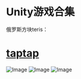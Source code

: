 # Unity游戏合集
俄罗斯方块teris：
# [taptap](https://www.taptap.com/app/85310) 
![Image](https://raw.githubusercontent.com/aschen518/tetris/master/imgs/minesweeper.jpg)
![Image](https://raw.githubusercontent.com/aschen518/tetris/master/imgs/2048.jpg)
![Image](https://raw.githubusercontent.com/aschen518/tetris/master/imgs/tetris.jpg)
